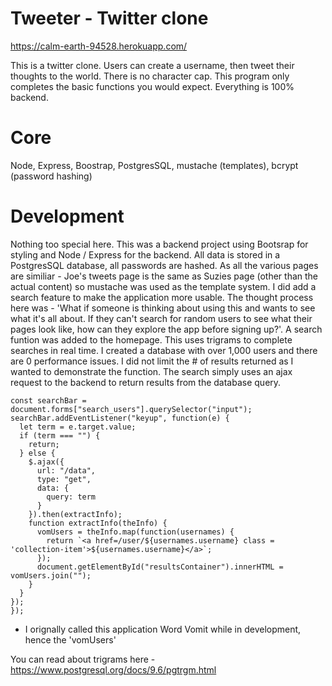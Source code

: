 # Tweeter - Twitter clone

https://calm-earth-94528.herokuapp.com/

This is a twitter clone. Users can create a username, then tweet their thoughts to the world. There is no character cap. This program only completes the basic functions you would expect. Everything is 100% backend.
# Core
Node, Express, Boostrap, PostgresSQL, mustache (templates), bcrypt (password hashing)

# Development
Nothing too special here. This was a backend project using Bootsrap for styling and Node / Express for the backend. All data is stored in a PostgresSQL database, all passwords are hashed.
As all the various pages are similiar - Joe's tweets page is the same as Suzies page (other than the actual content) so
mustache was used as the template system. I did add a search feature to make the application more usable. The thought process here was -
'What if someone is thinking about using this and wants to see what it's all about. If they can't search for random users to see
what their pages look like, how can they explore the app before signing up?'. A search funtion was added to the homepage. This uses trigrams to complete
searches in real time. I created a database with over 1,000 users and there are 0 performance issues. I did not limit the # of results returned
as I wanted to demonstrate the function.
  The search simply uses an ajax request to the backend to return results from the database query.
  
  ```document.addEventListener("DOMContentLoaded", function() {
  const searchBar = document.forms["search_users"].querySelector("input");
  searchBar.addEventListener("keyup", function(e) {
    let term = e.target.value;
    if (term === "") {
      return;
    } else {
      $.ajax({
        url: "/data",
        type: "get",
        data: {
          query: term
        }
      }).then(extractInfo);
      function extractInfo(theInfo) {
        vomUsers = theInfo.map(function(usernames) {
          return `<a href=/user/${usernames.username} class = 'collection-item'>${usernames.username}</a>`;
        });
        document.getElementById("resultsContainer").innerHTML = vomUsers.join("");
      }
    }
  });
});
```


* I orignally called this application Word Vomit while in development, hence the 'vomUsers'

You can read about trigrams here - https://www.postgresql.org/docs/9.6/pgtrgm.html









